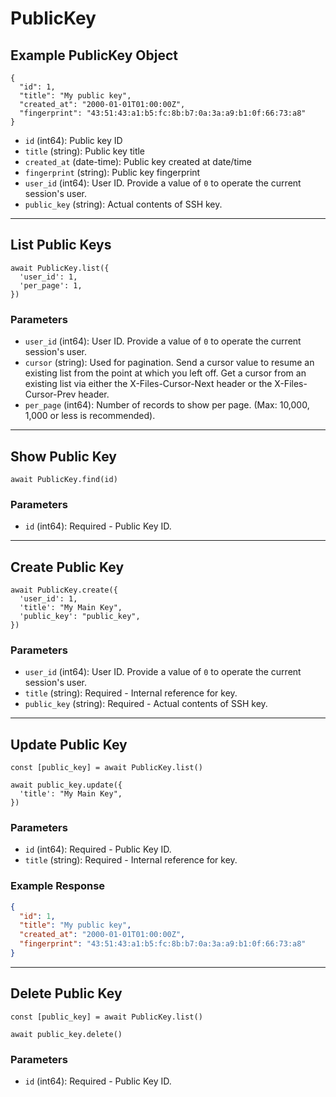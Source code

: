 # PublicKey

## Example PublicKey Object

```
{
  "id": 1,
  "title": "My public key",
  "created_at": "2000-01-01T01:00:00Z",
  "fingerprint": "43:51:43:a1:b5:fc:8b:b7:0a:3a:a9:b1:0f:66:73:a8"
}
```

* `id` (int64): Public key ID
* `title` (string): Public key title
* `created_at` (date-time): Public key created at date/time
* `fingerprint` (string): Public key fingerprint
* `user_id` (int64): User ID.  Provide a value of `0` to operate the current session's user.
* `public_key` (string): Actual contents of SSH key.

---

## List Public Keys

```
await PublicKey.list({
  'user_id': 1,
  'per_page': 1,
})
```


### Parameters

* `user_id` (int64): User ID.  Provide a value of `0` to operate the current session's user.
* `cursor` (string): Used for pagination.  Send a cursor value to resume an existing list from the point at which you left off.  Get a cursor from an existing list via either the X-Files-Cursor-Next header or the X-Files-Cursor-Prev header.
* `per_page` (int64): Number of records to show per page.  (Max: 10,000, 1,000 or less is recommended).

---

## Show Public Key

```
await PublicKey.find(id)
```


### Parameters

* `id` (int64): Required - Public Key ID.

---

## Create Public Key

```
await PublicKey.create({
  'user_id': 1,
  'title': "My Main Key",
  'public_key': "public_key",
})
```


### Parameters

* `user_id` (int64): User ID.  Provide a value of `0` to operate the current session's user.
* `title` (string): Required - Internal reference for key.
* `public_key` (string): Required - Actual contents of SSH key.

---

## Update Public Key

```
const [public_key] = await PublicKey.list()

await public_key.update({
  'title': "My Main Key",
})
```

### Parameters

* `id` (int64): Required - Public Key ID.
* `title` (string): Required - Internal reference for key.

### Example Response

```json
{
  "id": 1,
  "title": "My public key",
  "created_at": "2000-01-01T01:00:00Z",
  "fingerprint": "43:51:43:a1:b5:fc:8b:b7:0a:3a:a9:b1:0f:66:73:a8"
}
```

---

## Delete Public Key

```
const [public_key] = await PublicKey.list()

await public_key.delete()
```

### Parameters

* `id` (int64): Required - Public Key ID.

